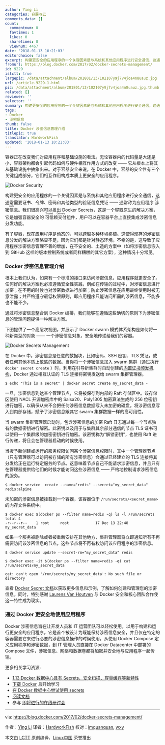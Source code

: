 ```yaml
---
author: Ying Li
categories: 容器与云
comments_data: []
count:
  commentnum: 0
  favtimes: 1
  likes: 0
  sharetimes: 0
  viewnum: 4467
date: '2018-01-13 10:21:03'
editorchoice: false
excerpt: 构建更安全的应用程序的一个关键因素是与系统和其他应用程序进行安全通信，这通常需要证书、令牌、密码和其他类型的验证信息凭证 —— 通常称为应用程序涉密信息（secrets）。
fromurl: https://blog.docker.com/2017/02/docker-secrets-management/
id: 9229
islctt: true
largepic: /data/attachment/album/201801/13/102107y9j7v4joa4n8uauz.jpg
url: /article-9229-1.html
pic: /data/attachment/album/201801/13/102107y9j7v4joa4n8uauz.jpg.thumb.jpg
related: []
reviewer: ''
selector: ''
summary: 构建更安全的应用程序的一个关键因素是与系统和其他应用程序进行安全通信，这通常需要证书、令牌、密码和其他类型的验证信息凭证 —— 通常称为应用程序涉密信息（secrets）。
tags:
- Docker
- 涉密信息
thumb: false
title: Docker 涉密信息管理介绍
titlepic: true
translator: HardworkFish
updated: '2018-01-13 10:21:03'
---
```


容器正在改变我们对应用程序和基础设施的看法。无论容器内的代码量是大还是小，容器架构都会引起代码如何与硬件相互作用方式的改变 —— 它从根本上将其从基础设施中抽象出来。对于容器安全来说，在 Docker 中，容器的安全性有三个关键组成部分，它们相互作用构成本质上更安全的应用程序。


![Docker Security](/data/attachment/album/201801/13/102107y9j7v4joa4n8uauz.jpg)


构建更安全的应用程序的一个关键因素是与系统和其他应用程序进行安全通信，这通常需要证书、令牌、密码和其他类型的验证信息凭证 —— 通常称为应用程序<ruby> 涉密信息 <rt>  secrets </rt></ruby>。我们很高兴可以推出 Docker Secrets，这是一个容器原生的解决方案，它是加强容器安全的<ruby> 可信赖交付 <rt>  Trusted Delivery </rt></ruby>组件，用户可以在容器平台上直接集成涉密信息分发功能。


有了容器，现在应用程序是动态的，可以跨越多种环境移植。这使得现存的涉密信息分发的解决方案略显不足，因为它们都是针对静态环境。不幸的是，这导致了应用程序涉密信息管理不善的增加，在不安全的、土造的方案中（如将涉密信息嵌入到 GitHub 这样的版本控制系统或者同样糟糕的其它方案），这种情况十分常见。


### Docker 涉密信息管理介绍


根本上我们认为，如果有一个标准的接口来访问涉密信息，应用程序就更安全了。任何好的解决方案也必须遵循安全性实践，例如在传输的过程中，对涉密信息进行加密；在不用的时候也对涉密数据进行加密；防止涉密信息在应用最终使用时被无意泄露；并严格遵守最低权限原则，即应用程序只能访问所需的涉密信息，不能多也不能不少。


通过将涉密信息整合到 Docker 编排，我们能够在遵循这些确切的原则下为涉密信息的管理问题提供一种解决方案。


下图提供了一个高层次视图，并展示了 Docker swarm 模式体系架构是如何将一种新类型的对象 —— 一个涉密信息对象，安全地传递给我们的容器。


![Docker Secrets Management](/data/attachment/album/201801/13/102111xrlrcrt5vsmqfprl.jpg)


在 Docker 中，涉密信息是任意的数据块，比如密码、SSH 密钥、TLS 凭证，或者任何其他本质上敏感的数据。当你将一个涉密信息加入 swarm 集群（通过执行 `docker secret create` ）时，利用在引导新集群时自动创建的[内置证书颁发机构](https://docs.docker.com/engine/swarm/how-swarm-mode-works/pki/)，Docker 通过相互认证的 TLS 连接将密钥发送给 swarm 集群管理器。



```
$ echo "This is a secret" | docker secret create my_secret_data -

```

一旦，涉密信息到达某个管理节点，它将被保存到内部的 Raft 存储区中。该存储区使用 NACL 开源加密库中的 Salsa20、Poly1305 加密算法生成的 256 位密钥进行加密，以确保从来不会把任何涉密信息数据写入未加密的磁盘。将涉密信息写入到内部存储，赋予了涉密信息跟其它 swarm 集群数据一样的高可用性。


当 swarm 集群管理器启动时，包含涉密信息的加密 Raft 日志通过每一个节点独有的数据密钥进行解密。此密钥以及用于与集群其余部分通信的节点 TLS 证书可以使用一个集群级的加密密钥进行加密。该密钥称为“解锁密钥”，也使用 Raft 进行传递，将且会在管理器启动的时候使用。


当授予新创建或运行的服务权限访问某个涉密信息权限时，其中一个管理器节点（只有管理器可以访问被存储的所有涉密信息）会通过已经建立的 TLS 连接将其分发给正在运行特定服务的节点。这意味着节点自己不能请求涉密信息，并且只有在管理器提供给他们的时候才能访问这些涉密信息 —— 严格地控制请求涉密信息的服务。



```
$ docker service  create --name="redis" --secret="my_secret_data" redis:alpine

```

未加密的涉密信息被挂载到一个容器，该容器位于 `/run/secrets/<secret_name>` 的内存文件系统中。



```
$ docker exec $(docker ps --filter name=redis -q) ls -l /run/secrets
total 4
-r--r--r--    1 root     root            17 Dec 13 22:48 my_secret_data

```

如果一个服务被删除或者被重新安排在其他地方，集群管理器将立即通知所有不再需要访问该涉密信息的节点，这些节点将不再有权访问该应用程序的涉密信息。



```
$ docker service update --secret-rm="my_secret_data" redis

$ docker exec -it $(docker ps --filter name=redis -q) cat /run/secrets/my_secret_data

cat: can't open '/run/secrets/my_secret_data': No such file or directory

```

查看 [Docker Secret 文档](https://docs.docker.com/engine/swarm/secrets/)以获取更多信息和示例，了解如何创建和管理您的涉密信息。同时，特别感谢 [Laurens Van Houtven](https://www.lvh.io/) 与 Docker 安全和核心团队合作使这一特性成为现实。


### 通过 Docker 更安全地使用应用程序


Docker 涉密信息旨在让开发人员和 IT 运营团队可以轻松使用，以用于构建和运行更安全的应用程序。它是首个被设计为既能保持涉密信息安全，并且仅在特定的容器需要它来进行必要的涉密信息操作的时候使用。从使用 Docker Compose 定义应用程序和涉密数据，到 IT 管理人员直接在 Docker Datacenter 中部署的 Compose 文件，涉密信息、网络和数据卷都将加密并安全地与应用程序一起传输。


更多相关学习资源:


* [1.13 Docker 数据中心具有 Secrets、安全扫描、容量缓存等新特性](http://dockr.ly/AppSecurity)
* [下载 Docker](https://www.docker.com/getdocker) 且开始学习
* [在 Docker 数据中心尝试使用 secrets](http://www.docker.com/trial)
* [阅读文档](https://docs.docker.com/engine/swarm/secrets/)
* 参与 [即将进行的在线研讨会](http://www.docker.com/webinars)




---


via: <https://blog.docker.com/2017/02/docker-secrets-management/>


作者：[Ying Li](https://blog.docker.com/author/yingli/) 译者：[HardworkFish](https://github.com/HardworkFish) 校对：[imquanquan](https://github.com/imquanquan), [wxy](https://github.com/wxy)


本文由 [LCTT](https://github.com/LCTT/TranslateProject) 原创编译，[Linux中国](https://linux.cn/) 荣誉推出